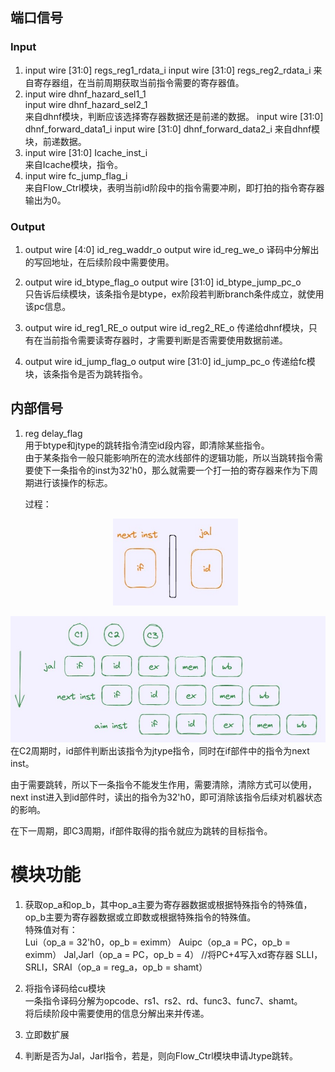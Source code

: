 ## 端口信号
### Input 
1. input wire   [31:0]  regs_reg1_rdata_i
   input wire   [31:0]  regs_reg2_rdata_i
   来自寄存器组，在当前周期获取当前指令需要的寄存器值。   
2. input wire           dhnf_hazard_sel1_1    
   input wire           dhnf_hazard_sel2_1   
   来自dhnf模块，判断应该选择寄存器数据还是前递的数据。
   input wire   [31:0]  dhnf_forward_data1_i
   input wire   [31:0]  dhnf_forward_data2_i
   来自dhnf模块，前递数据。
3. input wire   [31:0]  Icache_inst_i   
   来自Icache模块，指令。   
4. input wire           fc_jump_flag_i   
   来自Flow_Ctrl模块，表明当前id阶段中的指令需要冲刷，即打拍的指令寄存器输出为0。   
### Output
1. output wire [4:0]    id_reg_waddr_o
   output wire          id_reg_we_o
   译码中分解出的写回地址，在后续阶段中需要使用。    
   
2. output wire          id_btype_flag_o
   output wire [31:0]   id_btype_jump_pc_o   
   只告诉后续模块，该条指令是btype，ex阶段若判断branch条件成立，就使用该pc信息。     

3. output wire          id_reg1_RE_o
   output wire          id_reg2_RE_o
   传递给dhnf模块，只有在当前指令需要读寄存器时，才需要判断是否需要使用数据前递。     

4. output wire          id_jump_flag_o
   output wire [31:0]   id_jump_pc_o
   传递给fc模块，该条指令是否为跳转指令。    


## 内部信号
1. reg delay_flag   
   用于btype和jtype的跳转指令清空id段内容，即清除某些指令。    
   由于某条指令一般只能影响所在的流水线部件的逻辑功能，所以当跳转指令需要使下一条指令的inst为32'h0，那么就需要一个打一拍的寄存器来作为下周期进行该操作的标志。

   
   过程：
   <div>			<!--块级封装-->
    <center>	<!--将图片和文字居中-->
    <img src="../pics/if_and_id_modle.jpg"
         alt="case_fault.jpg"
         width = "20" 
         style="zoom:10"/>
    <br>		<!--换行-->
            	<!--标题-->
    </center>
</div>          
   <div>			<!--块级封装-->
    <center>	<!--将图片和文字居中-->
    <img src="../pics/insts_jal_modle.jpg"
         alt="case_fault.jpg"
         width = "100" 
         style="zoom:10"/>
    <br>		<!--换行-->
            	<!--标题-->
    </center>
</div>   
   在C2周期时，id部件判断出该指令为jtype指令，同时在if部件中的指令为next inst。        

   
   由于需要跳转，所以下一条指令不能发生作用，需要清除，清除方式可以使用，next inst进入到id部件时，读出的指令为32'h0，即可消除该指令后续对机器状态的影响。        

   
   在下一周期，即C3周期，if部件取得的指令就应为跳转的目标指令。     



# 模块功能
1. 获取op_a和op_b，其中op_a主要为寄存器数据或根据特殊指令的特殊值，op_b主要为寄存器数据或立即数或根据特殊指令的特殊值。  
   特殊值对有：   
   Lui（op_a = 32'h0，op_b = eximm）
   Auipc（op_a = PC，op_b = eximm）
   Jal,Jarl（op_a = PC，op_b = 4） //将PC+4写入xd寄存器
   SLLI，SRLI，SRAI（op_a = reg_a，op_b = shamt）  
   
   
2. 将指令译码给cu模块   
   一条指令译码分解为opcode、rs1、rs2、rd、func3、func7、shamt。     
   将后续阶段中需要使用的信息分解出来并传递。     


3. 立即数扩展

4. 判断是否为Jal，Jarl指令，若是，则向Flow_Ctrl模块申请Jtype跳转。   

   
   
   
   
